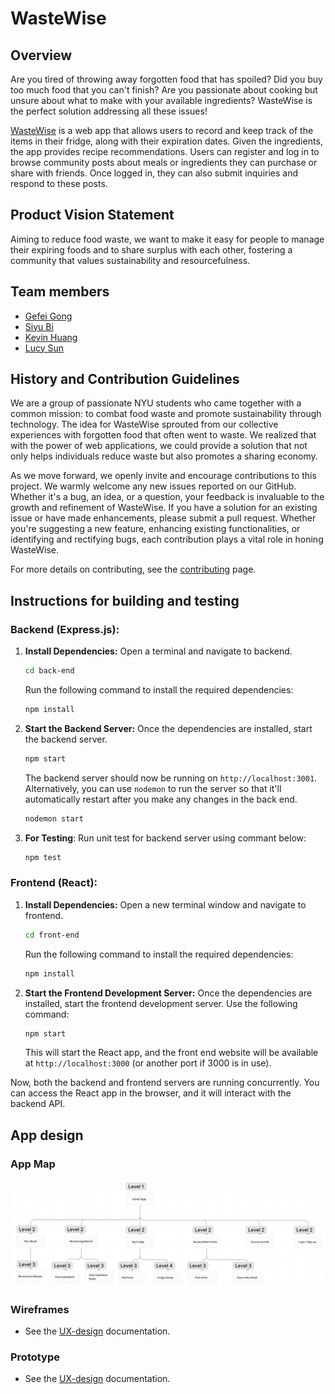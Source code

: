 # WasteWise

## Overview

Are you tired of throwing away forgotten food that has spoiled? Did you buy too much food that you can't finish? Are you passionate about cooking but unsure about what to make with your available ingredients? WasteWise is the perfect solution addressing all these issues!

[WasteWise](https://github.com/agiledev-students-fall2023/4-final-project-agile-architects-1/blob/master/front-end/wastewise.site) is a web app that allows users to record and keep track of the items in their fridge, along with their expiration dates. Given the ingredients, the app provides recipe recommendations. Users can register and log in to browse community posts about meals or ingredients they can purchase or share with friends. Once logged in, they can also submit inquiries and respond to these posts.

## Product Vision Statement

Aiming to reduce food waste, we want to make it easy for people to manage their expiring foods and to share surplus with each other, fostering a community that values sustainability and resourcefulness.

## Team members

* [Gefei Gong](https://github.com/Gong2047)
* [Siyu Bi](https://github.com/SiyuBi)
* [Kevin Huang](https://github.com/kevin-huang-cc)
* [Lucy Sun](https://github.com/lucys-s/)

## History and Contribution Guidelines

We are a group of passionate NYU students who came together with a common mission: to combat food waste and promote sustainability through technology. The idea for WasteWise sprouted from our collective experiences with forgotten food that often went to waste. We realized that with the power of web applications, we could provide a solution that not only helps individuals reduce waste but also promotes a sharing economy.

As we move forward, we openly invite and encourage contributions to this project. We warmly welcome any new issues reported on our GitHub. Whether it's a bug, an idea, or a question, your feedback is invaluable to the growth and refinement of WasteWise. If you have a solution for an existing issue or have made enhancements, please submit a pull request. Whether you're suggesting a new feature, enhancing existing functionalities, or identifying and rectifying bugs, each contribution plays a vital role in honing WasteWise.

For more details on contributing, see the [contributing](./CONTRIBUTING.md) page.

## Instructions for building and testing

### Backend (Express.js):

1. **Install Dependencies:**
   Open a terminal and navigate to backend.

   ```bash
   cd back-end
   ```

   Run the following command to install the required dependencies:

   ```bash
   npm install
   ```
2. **Start the Backend Server:**
   Once the dependencies are installed, start the backend server.

   ```bash
   npm start
   ```

   The backend server should now be running on `http://localhost:3001`.
   Alternatively, you can use `nodemon` to run the server so that it'll automatically restart after you make any changes in the back end.

   ```bash
   nodemon start
   ```
3. **For Testing**:
   Run unit test for backend server using commant below:

   ```bash
   npm test
   ```

### Frontend (React):

1. **Install Dependencies:**
   Open a new terminal window and navigate to frontend.

   ```bash
   cd front-end
   ```

   Run the following command to install the required dependencies:

   ```bash
   npm install
   ```
2. **Start the Frontend Development Server:**
   Once the dependencies are installed, start the frontend development server. Use the following command:

   ```bash
   npm start
   ```

   This will start the React app, and the front end website will be available at `http://localhost:3000` (or another port if 3000 is in use).

Now, both the backend and frontend servers are running concurrently. You can access the React app in the browser, and it will interact with the backend API.

## App design

### App Map

![sitemap](ux-design/wireframes/Site%20Map.png)

### Wireframes

* See the [UX-design](./UX-DESIGN.md) documentation.

### Prototype

* See the [UX-design](./UX-DESIGN.md) documentation.
